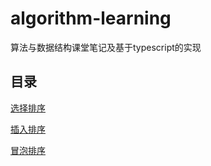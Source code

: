 # algorithm-learning
算法与数据结构课堂笔记及基于typescript的实现

## 目录

[选择排序](https://github.com/linyimin-bupt/algorithm-learning/blob/master/docs/sort/selection-sort.md)

[插入排序](https://github.com/linyimin-bupt/algorithm-learning/blob/master/docs/sort/insertion-sort.md)

[冒泡排序](https://github.com/linyimin-bupt/algorithm-learning/blob/master/docs/sort/bubble-sort.md)